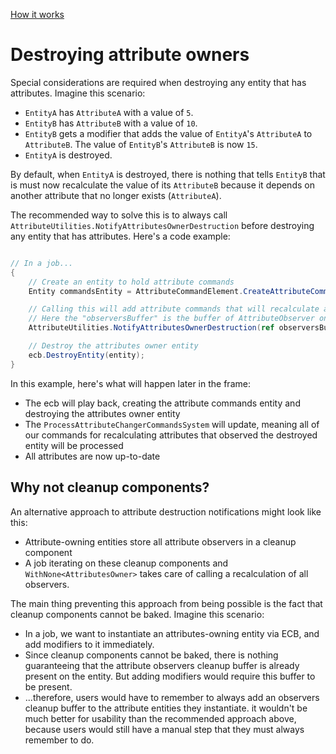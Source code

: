 
[How it works](./how-it-works.md)

# Destroying attribute owners

Special considerations are required when destroying any entity that has attributes. Imagine this scenario:
* `EntityA` has `AttributeA` with a value of `5`.
* `EntityB` has `AttributeB` with a value of `10`.
* `EntityB` gets a modifier that adds the value of `EntityA`'s `AttributeA` to `AttributeB`. The value of `EntityB`'s `AttributeB` is now `15`.
* `EntityA` is destroyed.

By default, when `EntityA` is destroyed, there is nothing that tells `EntityB` that is must now recalculate the value of its `AttributeB` because it depends on another attribute that no longer exists (`AttributeA`).

The recommended way to solve this is to always call `AttributeUtilities.NotifyAttributesOwnerDestruction` before destroying any entity that has attributes. Here's a code example:

```cs

// In a job...
{
    // Create an entity to hold attribute commands
    Entity commandsEntity = AttributeCommandElement.CreateAttributeCommandsEntity(ecb, out DynamicBuffer<AttributeCommand> attributeCommands);

    // Calling this will add attribute commands that will recalculate all attributes observing any attribute on this entity.
    // Here the "observersBuffer" is the buffer of AttributeObserver on the entity we are about to destroy.
    AttributeUtilities.NotifyAttributesOwnerDestruction(ref observersBuffer, ref attributeCommands);

    // Destroy the attributes owner entity
    ecb.DestroyEntity(entity);
}
```

In this example, here's what will happen later in the frame:
* The ecb will play back, creating the attribute commands entity and destroying the attributes owner entity
* The `ProcessAttributeChangerCommandsSystem` will update, meaning all of our commands for recalculating attributes that observed the destroyed entity will be processed
* All attributes are now up-to-date


## Why not cleanup components?

An alternative approach to attribute destruction notifications might look like this:
* Attribute-owning entities store all attribute observers in a cleanup component
* A job iterating on these cleanup components and `WithNone<AttributesOwner>` takes care of calling a recalculation of all observers.

The main thing preventing this approach from being possible is the fact that cleanup components cannot be baked. Imagine this scenario:
* In a job, we want to instantiate an attributes-owning entity via ECB, and add modifiers to it immediately.
* Since cleanup components cannot be baked, there is nothing guaranteeing that the attribute observers cleanup buffer is already present on the entity. But adding modifiers would require this buffer to be present.
* ...therefore, users would have to remember to always add an observers cleanup buffer to the attribute entities they instantiate. it wouldn't be much better for usability than the recommended approach above, because users would still have a manual step that they must always remember to do.